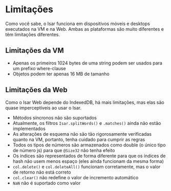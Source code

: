 # Limitações

Como você sabe, o Isar funciona em dispositivos móveis e desktops executados na VM e na Web. Ambas as plataformas são muito diferentes e têm limitações diferentes.

## Limitações da VM

- Apenas os primeiros 1024 bytes de uma string podem ser usados ​​para um prefixo where-clause
- Objetos podem ter apenas 16 MB de tamanho

## Limitações da Web

Como o Isar Web depende do IndexedDB, há mais limitações, mas elas são quase imperceptíveis ao usar o Isar.

- Métodos síncronos não são suportados
- Atualmente, os filtros `Isar.splitWords()` e `.matches()` ainda não estão implementados
- As alterações de esquema não são tão rigorosamente verificadas quanto na VM, portanto, tenha cuidado para cumprir as regras
- Todos os tipos de números são armazenados como double (o único tipo de número js) para que `@Size32` não tenha efeito
- Os índices são representados de forma diferente para que os índices de hash não usem menos espaço (eles ainda funcionam da mesma forma)
- `col.delete()` e `col.deleteAll()` funcionam corretamente, mas o valor de retorno não está correto
- `col.clear()` não redefine o valor de incremento automático
- `NaN` não é suportado como valor